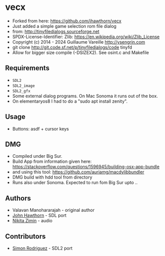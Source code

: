 vecx
====
* Forked from here: https://github.com/jhawthorn/vecx
* Just added a simple game selection rom file dialog
* from: http://tinyfiledialogs.sourceforge.net
* SPDX-License-Identifier: Zlib: https://en.wikipedia.org/wiki/Zlib_License
* Copyright (c) 2014 - 2024 Guillaume Vareille http://ysengrin.com
* git clone http://git.code.sf.net/p/tinyfiledialogs/code tinyfd
* Allow for bigger size compile (-DSIZEX2). See osint.c and Makefile

Requirements
------------
* `SDL2`
* `SDL2_image`
* `SDL2_gfx`
* Some external dialog programs. On Mac Sonoma it runs out of the box.
* On elementaryos8 I had to do a "sudo apt install zenity".

Usage
-----
* Buttons: asdf + cursor keys

DMG
---
* Compiled under Big Sur.
* Build App from information given here: https://stackoverflow.com/questions/1596945/building-osx-app-bundle
* and using this tool: https://github.com/auriamg/macdylibbundler
* DMG build with hdd tool from directory
* Runs also under Sonoma. Expected to run fom Big Sur upto ..

Authors
-------
* Valavan Manohararajah - original author
* [John Hawthorn](https://twitter.com/jhawthorn) - SDL port
* [Nikita Zimin](https://twitter.com/nzeemin) - audio


Contributors
------------
* [Simon Rodriguez](https://twitter.com/simonkosua) - SDL2 port



